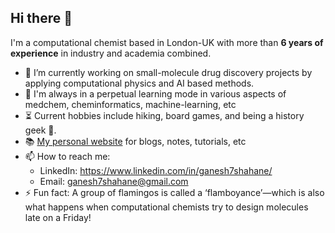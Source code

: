 ## Hi there 👋

I'm a computational chemist based in London-UK with more than **6 years of experience** in industry and academia combined.

- 🔭 I’m currently working on small-molecule drug discovery projects by applying computational physics and AI based methods.
- 🌱 I'm always in a perpetual learning mode in various aspects of medchem, cheminformatics, machine-learning, etc
- ⏳ Current hobbies include hiking, board games, and being a history geek 📖.
- 📚 <a href="https://computationalchemist.notion.site/Ganesh-Shahane-PhD-a75f015d3f134031bfd47ed915705363">My personal website</a> for blogs, notes, tutorials, etc
- 📫 How to reach me:
  - LinkedIn: https://www.linkedin.com/in/ganesh7shahane/
  - Email: ganesh7shahane@gmail.com
- ⚡ Fun fact: A group of flamingos is called a ‘flamboyance’—which is also what happens when computational chemists try to design molecules late on a Friday!
